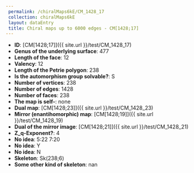 ```yaml
--- 
 permalink: /chiralMaps6kE/CM_1428_17 
 collection: chiralMaps6kE
 layout: dataEntry
 title: Chiral maps up to 6000 edges - CM[1428;17]
---
```


- **ID**: [CM[1428;17]]({{ site.url }}/test/CM_1428_17)
- **Genus of the underlying surface**: 477
- **Length of the face**: 12
- **Valency**: 12
- **Length of the Petrie polygon**: 238
- **Is the automorphism group solvable?**: S
- **Number of vertices**: 238
- **Number of edges**: 1428
- **Number of faces**: 238
- **The map is self-**: none
- **Dual map**: [CM[1428;23]]({{ site.url }}/test/CM_1428_23)
- **Mirror (enantihomorphic) map**: [CM[1428;19]]({{ site.url }}/test/CM_1428_19)
- **Dual of the mirror image**: [CM[1428;21]]({{ site.url }}/test/CM_1428_21)
- **Z_q-Exponent?**: 4
- **No idea**:  5:22 7:20
- **No idea**: Y
- **No idea**: N
- **Skeleton**: Sk(238;6)
- **Some other kind of skeleton**: nan
